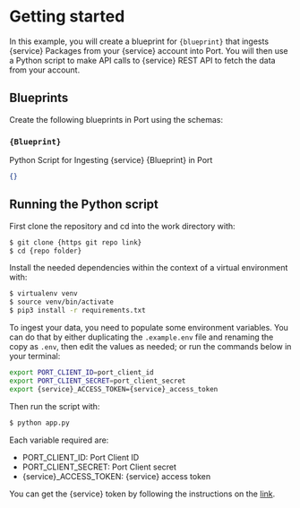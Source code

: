 # Getting started
In this example, you will create a blueprint for `{blueprint}` that ingests {service} Packages from your {service} account into Port. You will then use a Python script to make API calls to {service} REST API to fetch the data from your account.

## Blueprints
Create the following blueprints in Port using the schemas:


### `{Blueprint}`
Python Script for Ingesting {service} {Blueprint} in Port

```json
{}
```

## Running the Python script
First clone the repository and cd into the work directory with:
```bash
$ git clone {https git repo link}
$ cd {repo folder}
```

Install the needed dependencies within the context of a virtual environment with:
```bash
$ virtualenv venv
$ source venv/bin/activate
$ pip3 install -r requirements.txt
```

To ingest your data, you need to populate some environment variables. You can do that by either duplicating the `.example.env` file and renaming the copy as `.env`, then edit the values as needed; or run the commands below in your terminal:

```bash
export PORT_CLIENT_ID=port_client_id
export PORT_CLIENT_SECRET=port_client_secret
export {service}_ACCESS_TOKEN={service}_access_token
```

Then run the script with:
```bash
$ python app.py
```

Each variable required are:
- PORT_CLIENT_ID: Port Client ID
- PORT_CLIENT_SECRET: Port Client secret
- {service}_ACCESS_TOKEN: {service} access token

You can get the {service} token by following the instructions on the [link](https://developer.{service}.com/docs/authentication).
